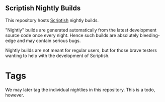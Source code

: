 Scriptish Nightly Builds
---

This repository hosts [Scriptish](http://scriptish.org/) nightly builds.

"Nightly" builds are generated automatically from the latest development source code once every night.
Hence such builds are absolutely bleeding-edge and may contain serious bugs.

Nightly builds are not meant for regular users, but for those brave testers wanting to help with the development of Scriptish.

Tags
===

We may later tag the individual nightlies in this repository.  This is a todo, however.
